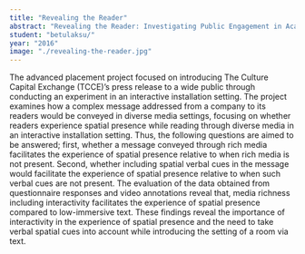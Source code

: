 ```yaml
---
title: "Revealing the Reader"
abstract: "Revealing the Reader: Investigating Public Engagement in Academics and Creatives Network through Interactive Performance"
student: "betulaksu/"
year: "2016"
image: "./revealing-the-reader.jpg"
---
```

The advanced placement project focused on introducing The Culture Capital Exchange (TCCE)’s press release to a wide public through conducting an experiment in an interactive installation setting. The project examines how a complex message addressed from a company to its readers would be conveyed in diverse media settings, focusing on whether readers experience spatial presence while reading through diverse media in an interactive installation setting. Thus, the following questions are aimed to be answered; first, whether a message conveyed through rich media facilitates the experience of spatial presence relative to when rich media is not present. Second, whether including spatial verbal cues in the message would facilitate the experience of spatial presence relative to when such verbal cues are not present. The evaluation of the data obtained from questionnaire responses and video annotations reveal that, media richness including interactivity facilitates the experience of spatial presence compared to low-immersive text. These findings reveal the importance of interactivity in the experience of spatial presence and the need to take verbal spatial cues into account while introducing the setting of a room via text.